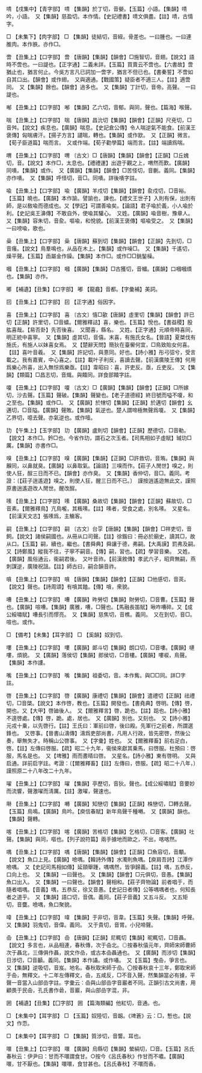 <!-- { "loadSidebar": true } -->
啨	【戌集中】【青字部】	啨	【集韻】於丁切，音嫈。【玉篇】小語。【集韻】啨吟，小語。　又【集韻】慈盈切。本作情。【史記禮書】啨文俱盡。【註】啨，古情字。

□	【未集下】【肉字部】	□	【集韻】徒結切，音絰。骨差也。一曰腫也。一曰連脽肉。本作胅。亦作□。

啻	【丑集上】【口字部】	啻	【唐韻】【集韻】【韻會】□施智切，音翅。【說文】語時不啻也。一曰諟也。【正字通】二義未詳。【玉篇】買賣云不啻也。【六書故】啻猶止也，猶言何止。今吳方言凡已詞加一啻字，猶言不但已也。【書秦誓】不啻如自其口出。【韻會】或作翅。　又與適通。【戰國策】疑臣者不適三人。【註】適啻同。　又【集韻】餘也。【韻會】過多也。　又【集韻】丁計切，音帝。高聲。　一曰諟也。

喐	【丑集上】【口字部】	喐	【集韻】乙六切，音郁。與同，聲也。【篇海】喉聲。

喘	【丑集上】【口字部】	喘	【唐韻】昌沇切【集韻】【韻會】【正韻】尺兗切，□音舛。【說文】疾息也。【廣韻】喘息。【史記倉公傳】令人喘逆氣不能食。【前漢王褒傳】匈喘膚汗。【揚子方言】譴喘，轉也。【集韻】或作歂。　又【正韻】微言。【荀子臣道篇】喘而言。　又或作端。【荀子勸學篇】端而言。【註】端讀爲喘。

喟	【丑集上】【口字部】	喟	〔古文〕□【唐韻】【集韻】【韻會】【正韻】□丘媿切，音。【說文】本作□，太息也。【禮禮運】出遊于觀之上，喟然而歎。【廣韻】同嘳。【集韻】或作。　又【廣韻】【集韻】【韻會】□苦怪切，音蒯。義同。【集韻】亦作嘳。　又【集韻】呼怪切，音□。同嘳。詳後嘳字註。

喩	【丑集上】【口字部】	喩	【廣韻】羊戍切【集韻】【韻會】兪戍切，□音裕。【玉篇】曉也。【廣韻】本作諭。譬諭也，諫也。【禮文王世子】入則有保，出則有師，是以敎喩而德成也。又【學記】可謂善喩矣。【論語】君子喩於義，小人喩於利。【史記吳王濞傳】不敢自外，使喩其驩心。　又姓。【廣韻】喩音樹，豫章人。　又【集韻】容朱切，音兪。嘔喩，和悅貌。【前漢王褒傳】嘔喩受之。　又【集韻】一曰嗙喩，歌也。

喿	【丑集上】【口字部】	喿	【唐韻】蘇到切【集韻】【韻會】【正韻】先到切，□音瘙。【說文】鳥羣鳴也，从品在木上。【集韻】或作噪□。　又【集韻】千遙切，燥平聲。【玉篇】臿屬金作鐰。【集韻】本作□。或作□□銚鍫橾。

嘓	【丑集上】【口字部】	嘓	【廣韻】【集韻】□古獲切，音幗。【廣韻】口嘓嘓煩也。【集韻】亦作。

嘟	【補遺】【丑集】【口字部】	嘟	【龍龕】音都。【字彙補】美詞。

囙	【丑集上】【囗字部】	囙	【正字通】俗因字。

喜	【丑集上】【口字部】	喜	〔古文〕憘□歖【唐韻】虛里切【集韻】【韻會】許已切【正韻】許里切，□音蟢。【爾雅釋詁】喜，樂也。【玉篇】悅也。【書益稷】股肱喜哉。【易否卦】先否後喜。　又聞喜，縣名。　又姓。【正字通】元順帝時喜同，明正統中喜寧。　又【集韻】虛其切，音僖。末喜，有施氏女名。【晉語】夏桀伐有施氏，有施人以妹喜女焉。　又【楚辭天問】簡狄在臺嚳何宜，□鳥致貽女何喜。【註】喜叶音羲。　又【集韻】許記切，與憙同。好也。【詩小雅】彤弓弨兮，受言載之。我有嘉賓，中心喜之。【註】載叶子利反，喜讀去聲。【前漢廣陵王傳】何用爲樂心所喜，出入無悰爲樂亟。【註】韋昭曰：喜，許吏反。亟，丘吏反。　又【集韻】【類篇】□昌志切，音熾。與饎同。詳食部饎字註。

嗄	【丑集上】【口字部】	嗄	〔古文〕□【廣韻】【集韻】【韻會】【正韻】□所嫁切，沙去聲。【玉篇】聲破。【集韻】聲變也。【老子道德經】終日號而嗌不嗄，和之至也。【集韻】或作□。　又【廣韻】於犗切【集韻】【正韻】於邁切【韻會】幺邁切，□音隘。【廣韻】聲敗。【集韻】氣逆也。楚人謂啼極無聲爲嗄。　又【集韻】乙界切，噫去聲。亦氣逆也。或作噎。

玏	【午集上】【玉字部】	玏	【廣韻】盧則切【韻會】【正韻】歷德切，□音勒。【說文】本作□。鈐□也。今省作玏，謂石之次玉者。【司馬相如子虛賦】瑊玏□厲。【集韻】亦書作□。

嗅	【丑集上】【口字部】	嗅	【廣韻】【集韻】【正韻】□許救切，音珛。【集韻】與齅同，以鼻就臭。【廣韻】以鼻取氣。【論語】三嗅而作。【莊子人閒世】嗅之，則使人狂，酲三日而不已。【韻會】亦作臭。　又【集韻】香仲切，音□。義同。考證：〔【莊子逍遙遊】嗅之，則使人狂，醒三日而不已。〕　謹按逍遙遊無此文，謹照原書逍遙遊改人閒世。醒改酲。 

嗉	【丑集上】【口字部】	嗉	【廣韻】桑故切【集韻】【韻會】【正韻】蘇故切，□音素。【爾雅釋鳥】亢鳥嚨，其粻嗉。【註】嗉者，受食之處，別名嗉。　又星名。【前漢天文志】張嗉爲，主觴客。

嗣	【丑集上】【口字部】	嗣	〔古文〕台孠【唐韻】【集韻】【韻會】□祥吏切，音飼。【說文】諸侯嗣國也。从冊从口司聲。【註】徐鍇曰：冊必於廟史，讀其□，故从口。【玉篇】嗣，續也，繼也。【書舜典】舜讓于德，弗嗣。【大禹謨】罰弗及嗣。　又【詩鄭風】縱我不往，子寧不嗣音。【傳】嗣，習也。【疏】學習音樂。　又姓。【廣韻】風俗通云，衞嗣君後。　又叶音祚。【前漢敘傳】孝武六子，昭齊無嗣，燕刺謀逆，廣陵祝詛。【註】師古曰，嗣合韻音祚。

嗿	【丑集上】【口字部】	嗿	【唐韻】【集韻】【韻會】【正韻】□他感切，音菼。【說文】聲也。【詩周頌】有嗿其饁。【傳】嗿，衆貌。

嘈	【丑集上】【口字部】	嘈	【廣韻】昨勞切【集韻】財勞切，□音曹。【玉篇】聲也。【廣韻】喧嘈。【集韻】廣雅，嘈，□聲也。【馬融長笛賦】啾咋嘈碎。又【成公綏嘯賦】嘈長引而憀亮。　又【集韻】慈焦切，音樵。義同。　又在到切，音□。喧也。或作。

□	【備考】【未集】【耳字部】	□	【奚韻】奴到切。

嘍	【丑集上】【口字部】	嘍	【廣韻】郞斗切【集韻】朗口切，□音塿。【廣韻】嗹嘍，煩貌。　又【廣韻】落侯切【集韻】郎侯切，□音樓。【廣韻】嘍唳，鳥聲。　【集韻】本作謱。

嘴	【丑集上】【口字部】	嘴	【集韻】祖委切，音。本作觜。與□□同。詳□字註。

啓	【丑集上】【口字部】	啓	【廣韻】康禮切【集韻】【韻會】遣禮切【正韻】祛禮切，□音棨。【說文】本作啓，教也。【玉篇】開發也。【書堯典】啓明。【傳】啓，開也。又【大甲】啓廸後人。　又【爾雅釋言】啓，跪也。【註】跽也。【詩小雅】不遑啓處。【傳】啓，跪。處，居也。　又【廣韻】別也。又刻也。　又【詩小雅】元戎十乗，以先啓行。【註】王氏曰：軍前曰啓，後曰殿。先軍行之前者，所謂選鋒也。　又啓事。【晉書山濤傳】濤爲吏部尚書，凡用人行政，皆先密啓，然後公奏，舉無失才。時稱山公啓事。　又【字彙】姓也。　又【爾雅釋畜】前右足白，啓。【註】左傳曰啓服。【疏】昭二十九年，衞侯來獻其乗馬，曰啓服。杜預曰：啓服，馬名是也。　又【埤雅】雨而晝晴曰啓。　又星名。【詩小雅】東有啓明。　又與启通。詳前启字註。考證：〔【爾雅釋畜】【註】左傳曰，啓服。【疏】昭二十八年，〕　謹照原二十八年改二十九年。 

嚁	【丑集上】【口字部】	嚁	【集韻】亭歷切，音狄。聲也。【成公綏嘯賦】音要妙而流響，聲激嚁而淸厲。【註】激嚁，聲速也。

啭	【丑集上】【口字部】	囀	【廣韻】知戀切【集韻】【正韻】株戀切，□轉去聲。【玉篇】鳥鳴。【廣韻】鳥吟。【庾信春賦】新年鳥聲千種囀。　又【廣韻】韻也。【集韻】聲轉。

喀	【丑集上】【口字部】	喀	【廣韻】苦格切【集韻】乞格切，□音客。【廣韻】吐聲。【集韻】與同，嘔也。【列子說符篇】兩手據地而歐之，不出，喀喀然。

喁	【丑集上】【口字部】	喁	【唐韻】【集韻】【韻會】【正韻】□魚容切，音顒。【說文】魚口上見。【廣韻】噞喁。【韓詩外傳】水濁則魚喁。【庾肩吾詩】江潭作噞喁。　又【史記司馬相如傳】延頸舉踵，喁喁然，皆爭歸義。【註】喁，五恭反，口向上也。　又【集韻】一曰聲也。　又【集韻】【韻會】□元俱切，音愚。【集韻】魚口出入。　又【集韻】一曰聲也。【韻會】聲相和。【莊子齊物論】前者唱于，而隨者唱喁。【音義】喁，五恭反，徐又音愚。【史記日者傳】公等喁喁者也，何知長者之道乎。　又【集韻】語口切，音偶。義同。【莊子音義】又五斗反。　又五矩切，音麌。噞喁，魚口聚貌。

喡	【丑集上】【口字部】	喡	【集韻】于非切，音韋。【玉篇】失聲。【集韻】呼聲。　又【集韻】羽鬼切，音偉。義同。　又于貴切，音胃。小兒啼聲。

喦	【丑集上】【口字部】	喦	【唐韻】【正韻】尼輒切【集韻】昵輒切，□音聶。【說文】多言也，从品相連，春秋傳，次于喦北。◎按春秋僖元年，齊師宋師曹師次于聶北，三傳俱作聶，說文作喦，或古本喦聶通也。　又【廣韻】而涉切【集韻】日涉切，□音顳。義同。【集韻】本作讘。或作囁。　又【玉篇】曳喦，爭言也。　又【集韻】逆吸切，音岌。地名。春秋取宋師于喦。〇按春秋哀十三年，鄭取宋師于喦，無釋文。十二年左傳釋文，喦，五咸反，□不音入聲，然集韻當必有據，平聲一音當入山部嵒字註。字彙云：喦與山部嵒字音巖者不同。正韻引古文尚書，用顧畏于民喦，孔氏書作碞，音巖，與山部嵒字混，非。

囲	【補遺】【丑集】【囗字部】	囲	【篇海類編】他紅切，音通。也。

□	【未集中】【耳字部】	□	【玉篇】奴陸切，音衂。《埤蒼》云：□，慙也。【說文】作恧。

□	【未集中】【耳字部】	□	【集韻】質涉切，音讋。耳也。

噮	【丑集上】【口字部】	噮	【廣韻】烏縣切【集韻】縈絹切，□音。【玉篇】呂氏春秋云：伊尹曰：甘而不噮謂食甘。○按今《呂氏春秋》作甘而不噥。【廣韻】噮，甘不厭也。【集韻】噮噮，食甘甚也。【呂氏春秋】不噮而香。

